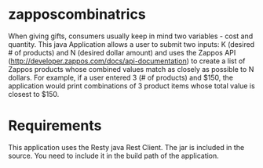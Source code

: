 zapposcombinatrics
==================

When giving gifts, consumers usually keep in mind two variables - cost and quantity. 
This java Application allows a user to submit two inputs: K (desired # of products) and N (desired dollar amount) and uses the 
Zappos API (http://developer.zappos.com/docs/api-documentation) to create a list of Zappos products whose combined values match as closely as possible to N dollars. 
For example, if a user entered 3 (# of products) and $150, the application would print combinations of 3 product items whose total value is closest to $150.

Requirements
============
This application uses the Resty java Rest Client. The jar is included in the source. You need to include it in the build path of the application.
